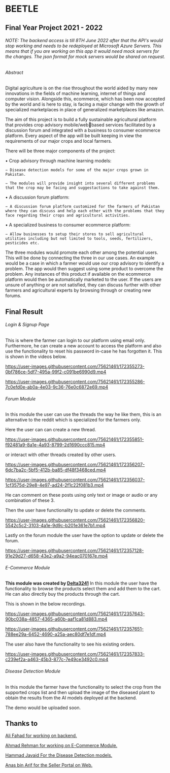 # **BEETLE**
## Final Year Project 2021 - 2022
###### NOTE: The backend access is till 8TH June 2022 after that the API's would stop working and needs to be redeployed at Microsoft Azure Servers. This means that if you are working on this app it would need mock servers for the changes. The json format for mock servers would be shared on request.
###### Abstract
Digital agriculture is on the rise throughout the world aided by many new innovations in the fields of machine learning, 
internet of things and computer vision. Alongside this, ecommerce, which has been now accepted by the world and is 
here to stay, is facing a major change with the growth of specialized marketplaces in place of generalized marketplaces 
like amazon.

The aim of this project is to build a fully sustainable agricultural platform that provides crop advisory mobile/webbased services facilitated by a discussion forum and integrated with a business to consumer ecommerce platform. Every aspect of the app will be built keeping in view the requirements of our major crops and local farmers.

There will be three major components of the project:

• Crop advisory through machine learning models:

    − Disease detection models for some of the major crops grown in Pakistan.

    − The modules will provide insight into several different problems that the crop may be facing and suggestactions to take against them.

• A discussion forum platform:

    − A discussion forum platform customized for the farmers of Pakistan where they can discuss and help each other with the problems that they face regarding their crops and agricultural activities.

• A specialized business to consumer ecommerce platform:

    − Allow businesses to setup their stores to sell agricultural utilities including but not limited to tools, seeds, fertilizers, pesticides etc.

The three modules would promote each other among the potential users. This will be done by connecting the three in 
our use cases. An example would be a case in which a farmer would use our crop advisory to identify a problem. The app 
would then suggest using some product to overcome the problem. Any instances of this product if available on the 
ecommerce platform would then be automatically marketed to the user. If the users are unsure of anything or are not 
satisfied, they can discuss further with other farmers and agricultural experts by browsing through or creating new 
forums.

## Final Result
###### Login & Signup Page
This is where the farmer can login to our platform using email only. Furthermore, he can create a new account to access the platform and also use the functionality to reset his password in-case he has forgotten it. This is shown in the videos below.


https://user-images.githubusercontent.com/75621461/172355273-0bf786ce-5df7-495a-99f2-c091be6990d9.mp4



https://user-images.githubusercontent.com/75621461/172355286-7c0efd0e-ab0a-4e03-9c36-76e0c6872e69.mp4

###### Forum Module
In this module the user can use the threads the way he like them, this is an alternative to the reddit which is specialized for the farmers only.

Here the user can can create a new thread. 


https://user-images.githubusercontent.com/75621461/172355851-f92481a9-8a1e-4a93-8799-2d1690ccc815.mp4


or interact with other threads created by other users.


https://user-images.githubusercontent.com/75621461/172356207-6dc7ba2c-5bf5-412b-ba85-df48f3468ced.mp4



https://user-images.githubusercontent.com/75621461/172356037-1cf3575d-29e8-4e97-ad24-2f1c22f081b3.mp4


He can comment on these posts using only text or image or audio or any combination of these 3.

Then the user have functionality to update or delete the comments.


https://user-images.githubusercontent.com/75621461/172356820-5542c5c2-3103-4a1e-9d9c-b201e361e7b1.mp4

Lastly on the forum module the user have the option to update or delete the forum.


https://user-images.githubusercontent.com/75621461/172357128-91e29d27-d658-43e2-a9a2-94eac070167e.mp4

###### E-Commerce Module
**This module was created by [Delta3241](https://github.com/DeltA3241)**
In this module the user have the functionality to browse the products select them and add them to the cart. He can also directly buy the products through the cart.

This is shown in the below recordings.


https://user-images.githubusercontent.com/75621461/172357643-90bc038a-4857-4365-a60b-aaf1ca81d883.mp4



https://user-images.githubusercontent.com/75621461/172357651-788ee29a-6452-4690-a25a-aec80df7e1df.mp4

The user also have the functionality to see his existing orders.


https://user-images.githubusercontent.com/75621461/172357833-c239ef2a-a463-45b3-877c-7e49ce3492c0.mp4

###### Disease Detection Module
In this module the farmer have the functionality to select the crop from the supported crops list and then upload the image of the diseased plant to obtain the results from the AI models deployed at the backend.

The demo would be uploaded soon.

## Thanks to
[Ali Fahad for working on backend.](https://github.com/AliFahadKhan)

[Ahmad Rehman for working on E-Commerce Module.](https://github.com/DeltA3241)

[Hammad Javaid For the Disease Detection models.](https://www.linkedin.com/in/hammad-88/)

[Anas bin Arif for the Seller Portal on Web.](https://www.linkedin.com/in/anas-bin-arif-ab6a87124/)


